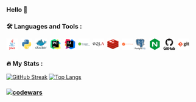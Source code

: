 ###  Hello 👋
### :hammer_and_wrench: Languages and Tools :
<div>
  <img src="https://github.com/devicons/devicon/blob/master/icons/java/java-original-wordmark.svg" title="java" alt="java" width="30" height="30"/>&nbsp;
  <img src="https://github.com/devicons/devicon/blob/master/icons/python/python-original.svg" title="python" alt="python" width="30" height="30"/>&nbsp;
  <img src="https://github.com/devicons/devicon/blob/master/icons/docker/docker-original-wordmark.svg" title="docker" alt="docker" width="30" height="30"/>&nbsp;
  <img src="https://github.com/devicons/devicon/blob/master/icons/pycharm/pycharm-original.svg" title="pycharm" alt="pycharm" width="30" height="30"/>&nbsp;
  <img src="https://github.com/devicons/devicon/blob/master/icons/intellij/intellij-original.svg" title="intellij" alt="intellij" width="30" height="30"/>&nbsp;
  <img src="https://github.com/devicons/devicon/blob/master/icons/swagger/swagger-original-wordmark.svg" title="swagger" alt="swagger" width="30" height="30"/>&nbsp;
  <img src="https://github.com/devicons/devicon/blob/master/icons/sqlalchemy/sqlalchemy-original.svg" title="sqlalchemy"  alt="sqlalchemy" width="30" height="30"/>&nbsp;
  <img src="https://github.com/devicons/devicon/blob/master/icons/redis/redis-original.svg" title="redis" alt="redis" width="30" height="30"/>&nbsp;
  <img src="https://github.com/devicons/devicon/blob/master/icons/postman/postman-original-wordmark.svg" title="postman" **alt="postman" width="30" height="30"/>
  <img src="https://github.com/devicons/devicon/blob/master/icons/postgresql/postgresql-original-wordmark.svg" title="postgresql"  alt="postgresql" width="30" height="30"/>&nbsp;
  <img src="https://github.com/devicons/devicon/blob/master/icons/nginx/nginx-original.svg" title="nginx"  alt="nginx" width="30" height="30"/>&nbsp;
  <img src="https://github.com/devicons/devicon/blob/master/icons/github/github-original-wordmark.svg" title="github" alt="github" width="30" height="30"/>&nbsp;
  <img src="https://github.com/devicons/devicon/blob/master/icons/git/git-original-wordmark.svg" title="git" alt="git" width="30" height="30"/>&nbsp;
</div>

### :fire: My Stats :

[![GitHub Streak](https://streak-stats.demolab.com/?user=NovaCript&theme=github-dark-blue)](https://git.io/streak-stats) [![Top Langs](https://github-readme-stats.vercel.app/api/top-langs/?username=NovaCript&layout=compact&theme=vision-friendly-dark)](https://github.com/anuraghazra/github-readme-stats)
### [![codewars](https://www.codewars.com/users/NovaCript/badges/large)](https://www.codewars.com/users/NovaCript)

<!--
**NovaCript/NovaCript** is a ✨ _special_ ✨ repository because its `README.md` (this file) appears on your GitHub profile.

Here are some ideas to get you started:

- 🔭 I’m currently working on ...
- 🌱 I’m currently learning ...
- 👯 I’m looking to collaborate on ...
- 🤔 I’m looking for help with ...
- 💬 Ask me about ...
- 📫 How to reach me: ...
- 😄 Pronouns: ...
- ⚡ Fun fact: ...
-->
